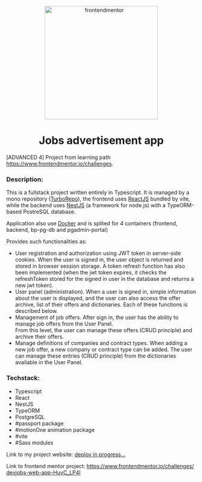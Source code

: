 <p align="center">
  <a href="https://www.frontendmentor.io/challenges">
    <img alt="frontendmentor" src="https://www.frontendmentor.io/static/images/logo-desktop.svg" width="300" />
  </a>
</p>
<h1 align="center">
  Jobs advertisement app
</h1>

[ADVANCED 4] Project from learning path <a href="https://www.frontendmentor.io/challenges/devjobs-web-app-HuvC_LP4l" rel="noreferrer"  target="_blank">https://www.frontendmentor.io/challenges</a>.

<div>
  <h3>Description:</h3>
  <p>
  This is a fullstack project written entirely in Typescript. It is managed by a mono repository (<a href="https://turbo.build/" rel="noreferrer"  target="_blank">TurboRepo</a>), the frontend uses <a href="https://react.dev/" rel="noreferrer"  target="_blank">ReactJS</a> bundled by vite, while the backend uses <a href="https://nestjs.com/" rel="noreferrer"  target="_blank">NestJS</a> (a framework for node.js) with a TypeORM-based PostreSQL database.
  </p>

  <p>
    Application also use <a href="https://docs.docker.com/" rel="noreferrer" target="_blank">Docker</a> and is splited for 4 containers (frontend, backend, bp-pg-db and pgadmin-portal)
  </p>

  <p>Provides such functionalities as:</p>

  <ul>
    <li> User registration and authorization using JWT token in server-side cookies. When the user is signed in, the user object is returned and stored in browser session storage. A token refresh function has also been implemented (when the jwt token expires, it checks the refreshToken stored for the signed in user in the database and returns a new jwt token).</li>
    <li>
      User panel (administration). When a user is signed in, simple information about the user is displayed, and the user can also access the offer archive, list of their offers and dictionaries. Each of these functions is described below.
    </li>
    <li>Management of job offers. After sign in, the user has the ability to manage job offers from the User Panel.</br> From this level, the user can manage these offers (CRUD principle) and archive their offers.
    </li>
    <li>
    Manage definitions of companies and contract types. When adding a new job offer, a new company or contract type can be added. The user can manage these entries (CRUD principle) from the dictionaries available in the User Panel.
    </li>
  </ul>

  <h3>Techstack:</h3>
  <ul>
    <li>Typescript </li>
    <li>React</li>
    <li>NestJS </li>
    <li>TypeORM </li>
    <li>PostgreSQL</li>
    <li>#passport package </li>
    <li>#motionOne animation package </li>
    <li>#vite</li>
    <li>#Sass modules</li>
  </ul>
  <p>
    Link to my project website:
    <a href="" rel="noreferrer" target="_blank">deploy in progress...</a>
  <p>
  <p>
    Link to frontend mentor project:
    <a href="https://www.frontendmentor.io/challenges/devjobs-web-app-HuvC_LP4l" rel="noreferrer"  target="_blank">https://www.frontendmentor.io/challenges/  devjobs-web-app-HuvC_LP4l</a>
  <p>
</div>
